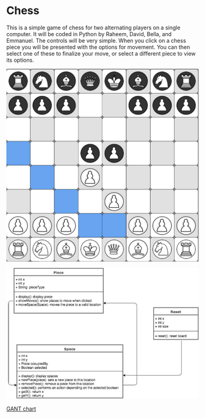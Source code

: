 # Chess
This is a simple game of chess for two alternating players on a single computer.
It will be coded in Python by Raheem, David, Bella, and Emmanuel.
The controls will be very simple. When you click on a chess
piece you will be presented with the options for movement.
You can then select one of these to finalize your move, or select a different piece to view its options.

![GUI](https://github.com/The-tiny-asian/chess/blob/master/ChessRunning.png)


![Diagram](https://github.com/The-tiny-asian/chess/blob/master/ChessClassDiagram.png)



[GANT chart](https://docs.google.com/spreadsheets/d/1WjiPxPRB9XxdMgmoj6aKLD_7BoBjqClho6jLnPDHRwM/edit?ts=5a9ef4ae#gid=186001220)
